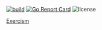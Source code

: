 [![build](https://ci.quan.io/api/badges/djquan/exercism/status.svg)](https://ci.quan.io/djquan/exercism)  [![Go Report Card](https://goreportcard.com/badge/github.com/djquan/exercism)](https://goreportcard.com/report/github.com/djquan/exercism) 
![license](https://img.shields.io/github/license/mashape/apistatus.svg)


[Exercism](http://exercism.io/djquan)
